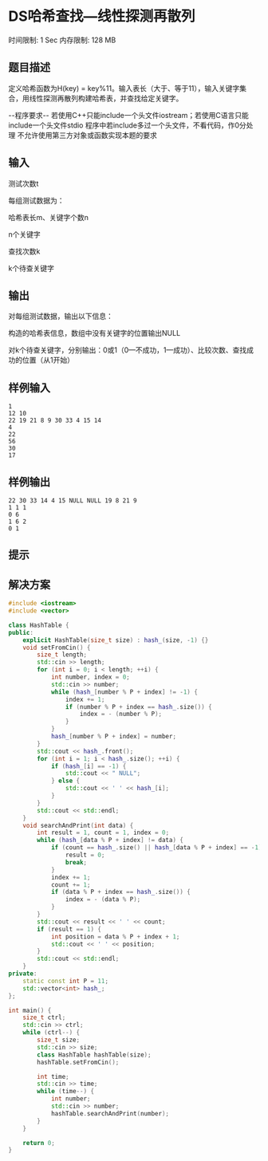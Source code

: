 # DS哈希查找—线性探测再散列
时间限制: 1 Sec  内存限制: 128 MB

## 题目描述
定义哈希函数为H(key) = key%11。输入表长（大于、等于11），输入关键字集合，用线性探测再散列构建哈希表，并查找给定关键字。

--程序要求--
若使用C++只能include一个头文件iostream；若使用C语言只能include一个头文件stdio
程序中若include多过一个头文件，不看代码，作0分处理
不允许使用第三方对象或函数实现本题的要求

## 输入
测试次数t

每组测试数据为：

哈希表长m、关键字个数n

n个关键字

查找次数k

k个待查关键字

## 输出
对每组测试数据，输出以下信息：

构造的哈希表信息，数组中没有关键字的位置输出NULL

对k个待查关键字，分别输出：0或1（0—不成功，1—成功）、比较次数、查找成功的位置（从1开始）

## 样例输入
    1
    12 10
    22 19 21 8 9 30 33 4 15 14
    4
    22
    56
    30
    17

## 样例输出
    22 30 33 14 4 15 NULL NULL 19 8 21 9
    1 1 1
    0 6
    1 6 2
    0 1

## 提示

## 解决方案
``` cpp
#include <iostream>
#include <vector>

class HashTable {
public:
    explicit HashTable(size_t size) : hash_(size, -1) {}
    void setFromCin() {
        size_t length;
        std::cin >> length;
        for (int i = 0; i < length; ++i) {
            int number, index = 0;
            std::cin >> number;
            while (hash_[number % P + index] != -1) {
                index += 1;
                if (number % P + index == hash_.size()) {
                    index = - (number % P);
                }
            }
            hash_[number % P + index] = number;
        }
        std::cout << hash_.front();
        for (int i = 1; i < hash_.size(); ++i) {
            if (hash_[i] == -1) {
                std::cout << " NULL";
            } else {
                std::cout << ' ' << hash_[i];
            }
        }
        std::cout << std::endl;
    }
    void searchAndPrint(int data) {
        int result = 1, count = 1, index = 0;
        while (hash_[data % P + index] != data) {
            if (count == hash_.size() || hash_[data % P + index] == -1) {
                result = 0;
                break;
            }
            index += 1;
            count += 1;
            if (data % P + index == hash_.size()) {
                index = - (data % P);
            }
        }
        std::cout << result << ' ' << count;
        if (result == 1) {
            int position = data % P + index + 1;
            std::cout << ' ' << position;
        }
        std::cout << std::endl;
    }
private:
    static const int P = 11;
    std::vector<int> hash_;
};

int main() {
    size_t ctrl;
    std::cin >> ctrl;
    while (ctrl--) {
        size_t size;
        std::cin >> size;
        class HashTable hashTable(size);
        hashTable.setFromCin();

        int time;
        std::cin >> time;
        while (time--) {
            int number;
            std::cin >> number;
            hashTable.searchAndPrint(number);
        }
    }

    return 0;
}

```
